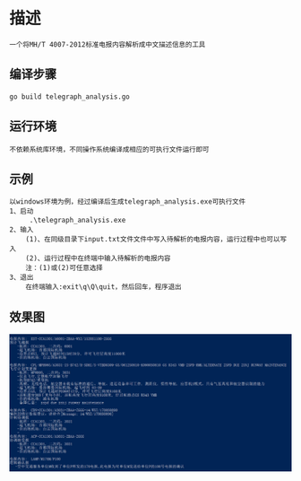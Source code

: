 # 描述
    一个将MH/T 4007-2012标准电报内容解析成中文描述信息的工具
## 编译步骤
    go build telegraph_analysis.go
## 运行环境
    不依赖系统库环境，不同操作系统编译成相应的可执行文件运行即可
## 示例
    以windows环境为例，经过编译后生成telegraph_analysis.exe可执行文件
    1、启动
         .\telegraph_analysis.exe
    2、输入
        (1)、在同级目录下input.txt文件文件中写入待解析的电报内容，运行过程中也可以写入
        (2)、运行过程中在终端中输入待解析的电报内容
        注：(1)或(2)可任意选择
    3、退出
        在终端输入:exit\q\Q\quit，然后回车，程序退出

## 效果图
![效果图](file/pic.png)